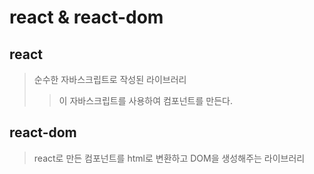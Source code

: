# react & react-dom

## react

> 순수한 자바스크립트로 작성된 라이브러리
>
> > 이 자바스크립트를 사용하여 컴포넌트를 만든다.

## react-dom

> react로 만든 컴포넌트를 html로 변환하고 DOM을 생성해주는 라이브러리
